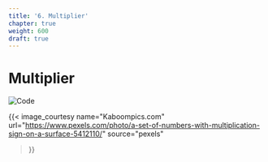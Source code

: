 ```yaml
---
title: '6. Multiplier'
chapter: true
weight: 600
draft: true
---
```


# Multiplier

![Code](/images/pexels/pexels-karolina-grabowska-5412110.jpg)

{{< image_courtesy 
  name="Kaboompics.com"
  url="https://www.pexels.com/photo/a-set-of-numbers-with-multiplication-sign-on-a-surface-5412110/"
  source="pexels"
>}}


